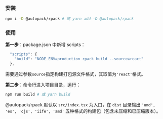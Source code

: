 ### 安装

```bash
npm i -D @autopack/rpack # 或 yarn add -D @autopack/rpack
```

### 使用

**第一步**：package.json 中新增 scripts：

```js
  "scripts": {
    "build": "NODE_ENV=production rpack build --source=react"
  },
```

需要通过参数`source`指定构建打包源文件格式，其取值为`'react'`格式。

**第二步**：命令行进入项目目录，运行：

```bash
npm run build # 或 yarn build
```

@autopack/rpack 默认以 `src/index.tsx` 为入口，在 `dist` 目录输出 `'umd', 'es', 'cjs', 'iife', 'amd'` 五种格式的构建包（包含未压缩和已压缩版本）。